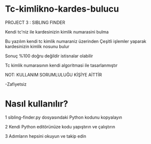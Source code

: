 # Tc-kimlikno-kardes-bulucu

PROJECT 3 : SIBLING FINDER

Kendi tc'niz ile kardesinizin kimlik numarasini bulma

Bu yazılım kendi tc kimlik numaraniz üzerinden
Çeşitli işlemler yaparak kardesinizin kimlik nosunu bulur

 Sonuç %100 doğru değildir istisnalar olabilir

Tc kimlik numarasının kendi algoritmasi ile tasarlanmıştır

NOT: KULLANIM SORUMLULUĞU KİŞİYE AİTTİR

-Zafiyetsiz

# Nasıl kullanılır?

1 sibling-finder.py dosyasındaki Python kodunu kopyalayın

2 Kendi Python editörünüze kodu yapıştırın ve çalıştırın

3 Adımların hepsini okuyun ve takip edin 
